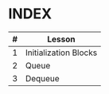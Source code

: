 # INDEX

| #   | Lesson                            |
| --- | --------------------------------- |
| 1   | Initialization Blocks             |
| 2    | Queue |
| 3   | Dequeue |
